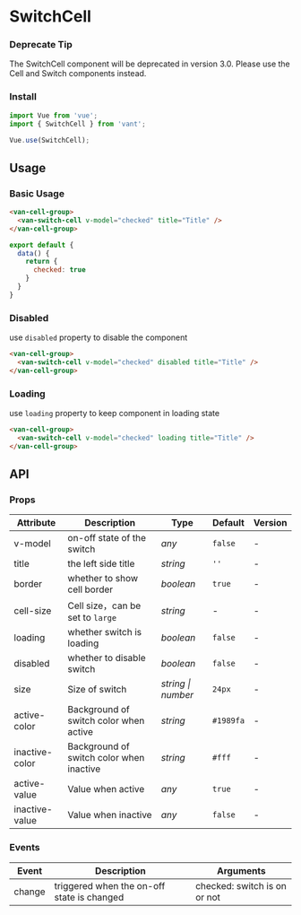 # SwitchCell

### Deprecate Tip

The SwitchCell component will be deprecated in version 3.0. Please use the Cell and Switch components instead.

### Install

``` javascript
import Vue from 'vue';
import { SwitchCell } from 'vant';

Vue.use(SwitchCell);
```

## Usage

### Basic Usage

```html
<van-cell-group>
  <van-switch-cell v-model="checked" title="Title" />
</van-cell-group>
```

```javascript
export default {
  data() {
    return {
      checked: true
    }
  }
}
```

### Disabled

use `disabled` property to disable the component

```html
<van-cell-group>
  <van-switch-cell v-model="checked" disabled title="Title" />
</van-cell-group>
```

### Loading

use `loading` property to keep component in loading state

```html
<van-cell-group>
  <van-switch-cell v-model="checked" loading title="Title" />
</van-cell-group>
```

## API

### Props

| Attribute | Description | Type | Default | Version |
|------|------|------|------|------|
| v-model | on-off state of the switch | *any* | `false` | - |
| title | the left side title | *string* | `''` | - |
| border | whether to show cell border | *boolean* | `true` | - |
| cell-size | Cell size，can be set to `large` | *string* | - | - |
| loading | whether switch is loading | *boolean* | `false` | - |
| disabled | whether to disable switch | *boolean* | `false` | - |
| size | Size of switch | *string \| number* | `24px` | - |
| active-color | Background of switch color when active | *string* | `#1989fa` | - |
| inactive-color | Background of switch color when inactive | *string* | `#fff` | - |
| active-value | Value when active | *any* | `true` | - |
| inactive-value | Value when inactive | *any* | `false` | - |

### Events

| Event | Description | Arguments |
|------|------|------|
| change | triggered when the on-off state is changed | checked: switch is on or not |
